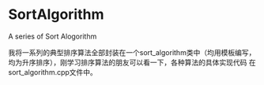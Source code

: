 # SortAlgorithm
A series of Sort Alogorithm

我将一系列的典型排序算法全部封装在一个sort_algorithm类中（均用模板编写，均为升序排序），刚学习排序算法的朋友可以看一下，各种算法的具体实现代码
在sort_algorithm.cpp文件中。
